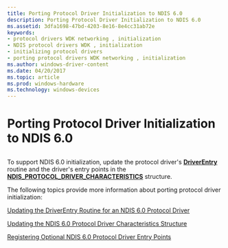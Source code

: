 ```yaml
---
title: Porting Protocol Driver Initialization to NDIS 6.0
description: Porting Protocol Driver Initialization to NDIS 6.0
ms.assetid: 3dfa1698-47bd-4203-8e16-8e4cc31ab72e
keywords:
- protocol drivers WDK networking , initialization
- NDIS protocol drivers WDK , initialization
- initializing protocol drivers
- porting protocol drivers WDK networking , initialization
ms.author: windows-driver-content
ms.date: 04/20/2017
ms.topic: article
ms.prod: windows-hardware
ms.technology: windows-devices
---
```


# Porting Protocol Driver Initialization to NDIS 6.0


## <a href="" id="ddk-porting-protocol-driver-initialization-to-ndis-6-0-nd"></a>


To support NDIS 6.0 initialization, update the protocol driver's [**DriverEntry**](https://msdn.microsoft.com/library/windows/hardware/ff544113) routine and the driver's entry points in the [**NDIS\_PROTOCOL\_DRIVER\_CHARACTERISTICS**](https://msdn.microsoft.com/library/windows/hardware/ff566825) structure.

The following topics provide more information about porting protocol driver initialization:

[Updating the DriverEntry Routine for an NDIS 6.0 Protocol Driver](updating-the-driverentry-routine-for-an-ndis-6-0-protocol-driver.md)

[Updating the NDIS 6.0 Protocol Driver Characteristics Structure](updating-the-ndis-6-0-protocol-driver-characteristics-structure.md)

[Registering Optional NDIS 6.0 Protocol Driver Entry Points](registering-optional-ndis-6-0-protocol-driver-entry-points.md)

 

 





